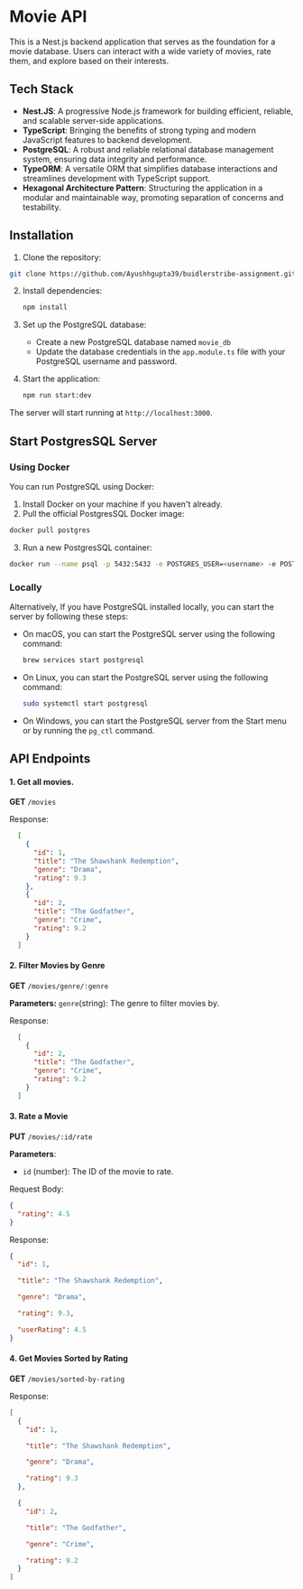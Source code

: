 # Movie API

This is a Nest.js backend application that serves as the foundation for a movie database. Users can interact with a wide variety of movies, rate them, and explore based on their interests.

## Tech Stack

- **Nest.JS**: A progressive Node.js framework for building efficient, reliable, and scalable server-side applications.
- **TypeScript**: Bringing the benefits of strong typing and modern JavaScript features to backend development.
- **PostgreSQL**: A robust and reliable relational database management system, ensuring data integrity and performance.
- **TypeORM**: A versatile ORM that simplifies database interactions and streamlines development with TypeScript support.
- **Hexagonal Architecture Pattern**: Structuring the application in a modular and maintainable way, promoting separation of concerns and testability.

## Installation

1. Clone the repository:

```bash
git clone https://github.com/Ayushhgupta39/buidlerstribe-assignment.git
```

2. Install dependencies:
   ```bash
   npm install
   ```
3. Set up the PostgreSQL database:

   - Create a new PostgreSQL database named `movie_db`
   - Update the database credentials in the `app.module.ts` file with your PostgreSQL username and password.

4. Start the application:
   ```bash
   npm run start:dev
   ```

The server will start running at `http://localhost:3000`.

## Start PostgresSQL Server

### Using Docker

You can run PostgreSQL using Docker:

  1. Install Docker on your machine if you haven't already.
  2. Pull the official PostgresSQL Docker image:
   ```bash
   docker pull postgres
   ```
  3. Run a new PostgresSQL container:
   ```bash
   docker run --name psql -p 5432:5432 -e POSTGRES_USER=<username> -e POSTGRES_PASSWORD=<password> -e POSTGRES_DB=movie_db -d postgres
   ```

### Locally

Alternatively, If you have PostgreSQL installed locally, you can start the server by following these steps:

  - On macOS, you can start the PostgreSQL server using the following command:
    ```bash
    brew services start postgresql
    ```
  - On Linux, you can start the PostgreSQL server using the following command:
    ```bash
    sudo systemctl start postgresql
    ```

  - On Windows, you can start the PostgreSQL server from the Start menu or by running the `pg_ctl` command.

## API Endpoints

#### 1.  Get all movies.
   
  **GET** `/movies`

  Response:


  ```json
    [
      {
        "id": 1,
        "title": "The Shawshank Redemption",
        "genre": "Drama",
        "rating": 9.3
      },
      {
        "id": 2,
        "title": "The Godfather",
        "genre": "Crime",
        "rating": 9.2
      }
    ]
  ```

#### 2.  Filter Movies by Genre

  **GET** `/movies/genre/:genre`
  
  **Parameters:** `genre`(string): The genre to filter movies by.

  Response:

  ```json
    [
      {
        "id": 2,
        "title": "The Godfather",
        "genre": "Crime",
        "rating": 9.2
      }
    ]
  ```

#### 3.  Rate a Movie

**PUT** `/movies/:id/rate`

**Parameters**:

- `id` (number): The ID of the movie to rate.

Request Body:

```json
{
  "rating": 4.5
}
```

Response:

```json
{
  "id": 1,

  "title": "The Shawshank Redemption",

  "genre": "Drama",

  "rating": 9.3,

  "userRating": 4.5
}
```

#### 4. Get Movies Sorted by Rating

**GET** `/movies/sorted-by-rating`

Response:

```json
[
  {
    "id": 1,

    "title": "The Shawshank Redemption",

    "genre": "Drama",

    "rating": 9.3
  },

  {
    "id": 2,

    "title": "The Godfather",

    "genre": "Crime",

    "rating": 9.2
  }
]
